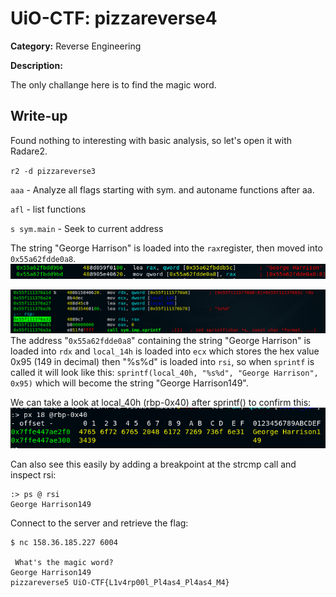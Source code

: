 # UiO-CTF: pizzareverse4

**Category:** Reverse Engineering

**Description:**

The only challange here is to find the magic word.

## Write-up

Found nothing to interesting with basic analysis, so let's open it with Radare2.

`r2 -d pizzareverse3`


`aaa` - Analyze all flags starting with sym. and autoname functions after aa.

`afl` - list functions

`s sym.main` - Seek to current address

The string "George Harrison" is loaded into the `rax`register, then moved into `0x55a62fdde0a8`.
![](/uio/images/img3.png)

![](/uio/images/img4.png)
The address "`0x55a62fdde0a8`" containing the string "George Harrison" is loaded into `rdx` and `local_14h` is loaded into `ecx` which stores the hex value 0x95 (149 in decimal) then "%s%d" is loaded into `rsi`, so when `sprintf` is called it will look like this: `sprintf(local_40h, "%s%d", "George Harrison", 0x95)` which will become the string "George Harrison149".

We can take a look at local_40h (rbp-0x40) after sprintf() to confirm this:
![](/uio/images/img5.png)

Can also see this easily by adding a breakpoint at the strcmp call and inspect rsi:
```
:> ps @ rsi
George Harrison149
```

Connect to the server and retrieve the flag:
```
$ nc 158.36.185.227 6004

 What's the magic word?
George Harrison149
pizzareverse5 UiO-CTF{L1v4rp00l_Pl4as4_Pl4as4_M4}
```